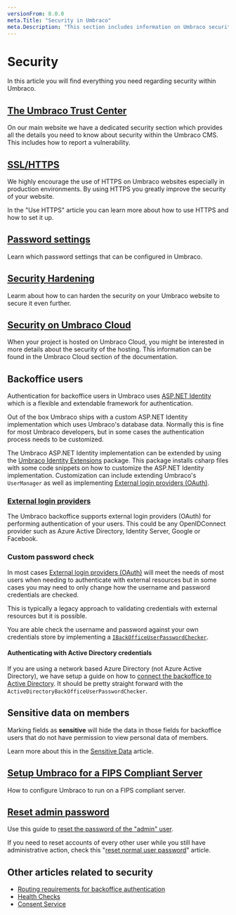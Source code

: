```yaml
---
versionFrom: 8.0.0
meta.Title: "Security in Umbraco"
meta.Description: "This section includes information on Umbraco security, its various security options and configuring how authentication & authorization works in Umbraco"
---
```


# Security

In this article you will find everything you need regarding security within Umbraco.

## [The Umbraco Trust Center](https://umbraco.com/about-us/trust-center/)

On our main website we have a dedicated security section which provides all the details you need to know about security within the Umbraco CMS. This includes how to report a vulnerability.

## [SSL/HTTPS](use-https.md)

We highly encourage the use of HTTPS on Umbraco websites especially in production environments. By using HTTPS you greatly improve the security of your website.

In the "Use HTTPS" article you can learn more about how to use HTTPS and how to set it up.

## [Password settings](Security-settings)

Learn which password settings that can be configured in Umbraco.

## [Security Hardening](Security-hardening)

Learm about how to can harden the security on your Umbraco website to secure it even further.

## [Security on Umbraco Cloud](../../Umbraco-Cloud/Frequently-Asked-Questions/#security-and-encryption)

When your project is hosted on Umbraco Cloud, you might be interested in more details about the security of the hosting. This information can be found in the Umbraco Cloud section of the documentation.

## Backoffice users

Authentication for backoffice users in Umbraco uses [ASP.NET Identity](https://www.asp.net/identity) which is a flexible and extendable framework for authentication.

Out of the box Umbraco ships with a custom ASP.NET Identity implementation which uses Umbraco's database data. Normally this is fine for most Umbraco developers, but in some cases the authentication process needs to be customized.

The Umbraco ASP.NET Identity implementation can be extended by using the [Umbraco Identity Extensions](https://github.com/umbraco/UmbracoIdentityExtensions) package. This package installs csharp files with some code snippets on how to customize the ASP.NET Identity implementation. Customization can include extending Umbraco's `UserManager` as well as implementing [External login providers (OAuth)](external-login-providers.md).

### [External login providers](external-login-providers.md)

The Umbraco backoffice supports external login providers (OAuth) for performing authentication of your users. This could be any OpenIDConnect provider such as Azure Active Directory, Identity Server, Google or Facebook.

### Custom password check

In most cases [External login providers (OAuth)](external-login-providers.md) will meet the needs of most users when needing to authenticate with external resources but in some cases you may need to only change how the username and password credentials are checked.

This is typically a legacy approach to validating credentials with external resources but it is possible.

You are able check the username and password against your own credentials store by implementing a [`IBackOfficeUserPasswordChecker`](custom-password-checker.md).

#### Authenticating with Active Directory credentials

If you are using a network based Azure Directory (not Azure Active Directory), we have setup a guide on how to [connect the backoffice to Active Directory](authenticate-with-AD.md). It should be pretty straight forward with the `ActiveDirectoryBackOfficeUserPasswordChecker`.

## Sensitive data on members

Marking fields as **sensitive** will hide the data in those fields for backoffice users that do not have permission to view personal data of members.

Learn more about this in the [Sensitive Data](sensitive-data.md) article.

## [Setup Umbraco for a FIPS Compliant Server](Setup-Umbraco-for-a-Fips-Server/index.md)

How to configure Umbraco to run on a FIPS compliant server.

## [Reset admin password](reset-admin-password.md)

Use this guide to [reset the password of the "admin" user](reset-admin-password.md).

If you need to reset accounts of every other user while you still have administrative action, check this "[reset normal user password](password-reset.md)" article.

## Other articles related to security

* [Routing requirements for backoffice authentication](../Routing/Authorized/)
* [Health Checks](../../Extending/Health-Check/)
* [Consent Service](../Management/Services/ConsentService/)

